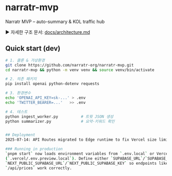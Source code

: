 # narratr-mvp
Narratr MVP – auto-summary &amp; KOL traffic hub

▶ 자세한 구조 문서: [docs/architecture.md](docs/architecture.md)

## Quick start (dev)

```bash
# 1. 클론 & 가상환경
git clone https://github.com/narratr-org/narratr-mvp.git
cd narratr-mvp && python -m venv venv && source venv/bin/activate

# 2. 의존 패키지
pip install openai python-dotenv requests

# 3. 환경변수
echo 'OPENAI_API_KEY=sk-...' > .env
echo 'TWITTER_BEARER=...'   >> .env

# 4. 테스트
python ingest_worker.py          # 트윗 JSON 생성
python summarizer.py             # 요약·키워드 확인


## Deployment
2025-07-14: API Routes migrated to Edge runtime to fix Vercel size limit.

### Running in production
`pnpm start` now loads environment variables from `.env.local` or Vercel preview files
(`.vercel/.env.preview.local`). Define either `SUPABASE_URL`/`SUPABASE_KEY` or
`NEXT_PUBLIC_SUPABASE_URL`/`NEXT_PUBLIC_SUPABASE_KEY` so endpoints like
`/api/prices` work correctly.

